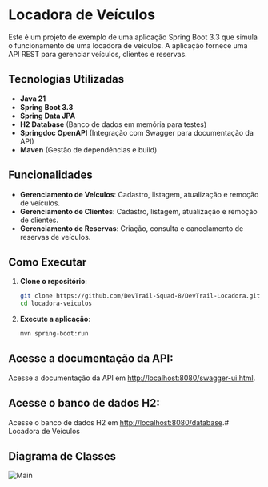 # Locadora de Veículos

Este é um projeto de exemplo de uma aplicação Spring Boot 3.3 que simula o funcionamento de uma locadora de veículos. A aplicação fornece uma API REST para gerenciar veículos, clientes e reservas.

## Tecnologias Utilizadas

- **Java 21**
- **Spring Boot 3.3**
- **Spring Data JPA**
- **H2 Database** (Banco de dados em memória para testes)
- **Springdoc OpenAPI** (Integração com Swagger para documentação da API)
- **Maven** (Gestão de dependências e build)

## Funcionalidades

- **Gerenciamento de Veículos**: Cadastro, listagem, atualização e remoção de veículos.
- **Gerenciamento de Clientes**: Cadastro, listagem, atualização e remoção de clientes.
- **Gerenciamento de Reservas**: Criação, consulta e cancelamento de reservas de veículos.

## Como Executar

1. **Clone o repositório**:

   ```bash
   git clone https://github.com/DevTrail-Squad-8/DevTrail-Locadora.git
   cd locadora-veiculos
    ```
   
2. **Execute a aplicação**:

   ```bash
   mvn spring-boot:run
   ```

## Acesse a documentação da API: 

   Acesse a documentação da API em [http://localhost:8080/swagger-ui.html](http://localhost:8080/swagger-ui.html).
## Acesse o banco de dados H2: 

   Acesse o banco de dados H2 em [http://localhost:8080/database](http://localhost:8080/database).# Locadora de Veículos

## Diagrama de Classes
![Main](https://github.com/user-attachments/assets/952eb22f-786b-41d9-8adf-71ce56876e7c)


